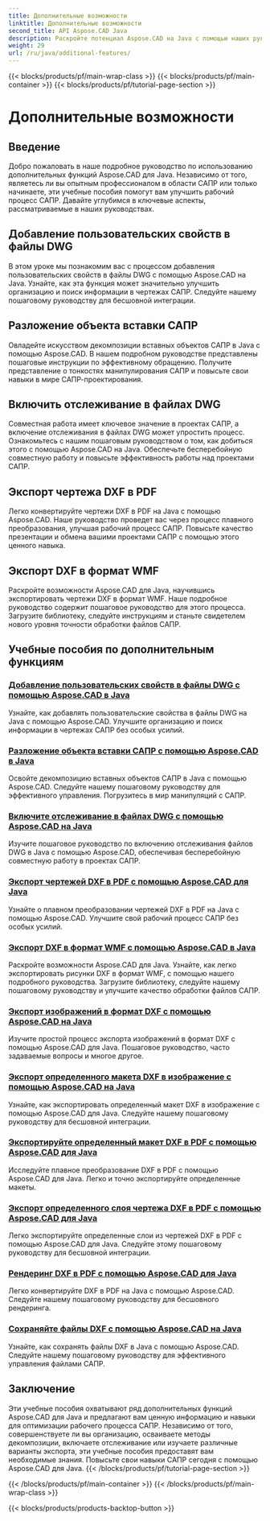 ```yaml
---
title: Дополнительные возможности
linktitle: Дополнительные возможности
second_title: API Aspose.CAD Java
description: Раскройте потенциал Aspose.CAD на Java с помощью наших руководств. Добавляйте пользовательские свойства, разлагайте объекты вставки САПР, включайте отслеживание и легко экспортируйте чертежи DXF. Улучшите свой рабочий процесс САПР без особых усилий.
weight: 29
url: /ru/java/additional-features/
---
```


{{< blocks/products/pf/main-wrap-class >}}
{{< blocks/products/pf/main-container >}}
{{< blocks/products/pf/tutorial-page-section >}}

# Дополнительные возможности



## Введение

Добро пожаловать в наше подробное руководство по использованию дополнительных функций Aspose.CAD для Java. Независимо от того, являетесь ли вы опытным профессионалом в области САПР или только начинаете, эти учебные пособия помогут вам улучшить рабочий процесс САПР. Давайте углубимся в ключевые аспекты, рассматриваемые в наших руководствах.

## Добавление пользовательских свойств в файлы DWG

В этом уроке мы познакомим вас с процессом добавления пользовательских свойств в файлы DWG с помощью Aspose.CAD на Java. Узнайте, как эта функция может значительно улучшить организацию и поиск информации в чертежах САПР. Следуйте нашему пошаговому руководству для бесшовной интеграции.

## Разложение объекта вставки САПР

Овладейте искусством декомпозиции вставных объектов САПР в Java с помощью Aspose.CAD. В нашем подробном руководстве представлены пошаговые инструкции по эффективному обращению. Получите представление о тонкостях манипулирования САПР и повысьте свои навыки в мире САПР-проектирования.

## Включить отслеживание в файлах DWG

Совместная работа имеет ключевое значение в проектах САПР, а включение отслеживания в файлах DWG может упростить процесс. Ознакомьтесь с нашим пошаговым руководством о том, как добиться этого с помощью Aspose.CAD на Java. Обеспечьте бесперебойную совместную работу и повысьте эффективность работы над проектами САПР.

## Экспорт чертежа DXF в PDF

Легко конвертируйте чертежи DXF в PDF на Java с помощью Aspose.CAD. Наше руководство проведет вас через процесс плавного преобразования, улучшая рабочий процесс САПР. Повысьте качество презентации и обмена вашими проектами САПР с помощью этого ценного навыка.

## Экспорт DXF в формат WMF

Раскройте возможности Aspose.CAD для Java, научившись экспортировать чертежи DXF в формат WMF. Наше подробное руководство содержит пошаговое руководство для этого процесса. Загрузите библиотеку, следуйте инструкциям и станьте свидетелем нового уровня точности обработки файлов САПР.

## Учебные пособия по дополнительным функциям
### [Добавление пользовательских свойств в файлы DWG с помощью Aspose.CAD в Java](./add-custom-properties/)
Узнайте, как добавлять пользовательские свойства в файлы DWG на Java с помощью Aspose.CAD. Улучшите организацию и поиск информации в чертежах САПР без особых усилий.
### [Разложение объекта вставки САПР с помощью Aspose.CAD в Java](./decompose-cad-insert-object/)
Освойте декомпозицию вставных объектов САПР в Java с помощью Aspose.CAD. Следуйте нашему пошаговому руководству для эффективного управления. Погрузитесь в мир манипуляций с САПР.
### [Включите отслеживание в файлах DWG с помощью Aspose.CAD на Java](./enable-tracking/)
Изучите пошаговое руководство по включению отслеживания файлов DWG в Java с помощью Aspose.CAD, обеспечивая бесперебойную совместную работу в проектах САПР.
### [Экспорт чертежей DXF в PDF с помощью Aspose.CAD для Java](./export-dxf-to-pdf/)
Узнайте о плавном преобразовании чертежей DXF в PDF на Java с помощью Aspose.CAD. Улучшите свой рабочий процесс САПР без особых усилий.
### [Экспорт DXF в формат WMF с помощью Aspose.CAD в Java](./export-dxf-to-wmf/)
Раскройте возможности Aspose.CAD для Java. Узнайте, как легко экспортировать рисунки DXF в формат WMF, с помощью нашего подробного руководства. Загрузите библиотеку, следуйте нашему пошаговому руководству и улучшите качество обработки файлов САПР.
### [Экспорт изображений в формат DXF с помощью Aspose.CAD на Java](./export-images-to-dxf/)
Изучите простой процесс экспорта изображений в формат DXF с помощью Aspose.CAD для Java. Пошаговое руководство, часто задаваемые вопросы и многое другое.
### [Экспорт определенного макета DXF в изображение с помощью Aspose.CAD на Java](./export-specific-layout-to-image/)
Узнайте, как экспортировать определенный макет DXF в изображение с помощью Aspose.CAD для Java. Следуйте нашему пошаговому руководству для бесшовной интеграции.
### [Экспортируйте определенный макет DXF в PDF с помощью Aspose.CAD для Java](./export-specific-layout-to-pdf/)
Исследуйте плавное преобразование DXF в PDF с помощью Aspose.CAD для Java. Легко и точно экспортируйте определенные макеты.
### [Экспорт определенного слоя чертежа DXF в PDF с помощью Aspose.CAD для Java](./export-specific-layer-to-pdf/)
Легко экспортируйте определенные слои из чертежей DXF в PDF с помощью Aspose.CAD для Java. Следуйте этому пошаговому руководству для бесшовной интеграции.
### [Рендеринг DXF в PDF с помощью Aspose.CAD для Java](./render-dxf-as-pdf/)
Легко конвертируйте DXF в PDF на Java с помощью Aspose.CAD. Следуйте нашему пошаговому руководству для бесшовного рендеринга.
### [Сохраняйте файлы DXF с помощью Aspose.CAD на Java](./save-dxf-files/)
Узнайте, как сохранять файлы DXF в Java с помощью Aspose.CAD. Следуйте нашему пошаговому руководству для эффективного управления файлами САПР.

## Заключение

Эти учебные пособия охватывают ряд дополнительных функций Aspose.CAD для Java и предлагают вам ценную информацию и навыки для оптимизации рабочего процесса САПР. Независимо от того, совершенствуете ли вы организацию, осваиваете методы декомпозиции, включаете отслеживание или изучаете различные варианты экспорта, эти учебные пособия предоставят вам необходимые знания. Повысьте свои навыки САПР сегодня с помощью Aspose.CAD для Java.
{{< /blocks/products/pf/tutorial-page-section >}}

{{< /blocks/products/pf/main-container >}}
{{< /blocks/products/pf/main-wrap-class >}}

{{< blocks/products/products-backtop-button >}}
